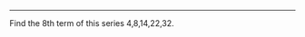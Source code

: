 

-------
Find the 8th term of this series 4,8,14,22,32.


<!-- 
4+4=8
8+6=14
14+8=22
22+10=32
32+12=44
44+14=58
58+16=74 
-->